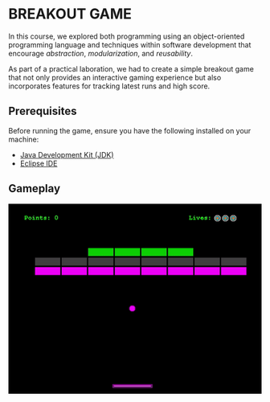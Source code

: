 # BREAKOUT GAME

In this course, we explored both programming using an object-oriented programming language and techniques within software development that encourage *abstraction*, *modularization*, and *reusability*.

As part of a practical laboration, we had to create a simple breakout game that not only provides an interactive gaming experience but also incorporates features for tracking latest runs and high score.

## Prerequisites

Before running the game, ensure you have the following installed on your machine:

- [Java Development Kit (JDK)](https://www.oracle.com/java/technologies/javase-downloads.html)
- [Eclipse IDE](https://www.eclipse.org/downloads/)

## Gameplay
![Gameplay](https://github.com/vvijk/uni-courses/blob/main/DVGA02/img/gameplay.gif)
